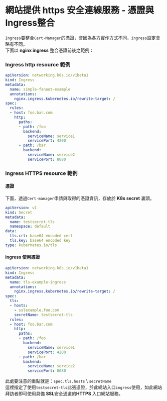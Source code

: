 # 網站提供 https 安全連線服務 - 憑證與Ingress整合

`Ingress`要整合`Cert-Manager`的憑證，會因為各方實作方式不同，`ingress`設定會略有不同。  
下面以 **nginx ingress** 整合憑證前後之範例：

### Ingress http resource 範例

```yaml
apiVersion: networking.k8s.io/v1beta1
kind: Ingress
metadata:
  name: simple-fanout-example
  annotations:
    nginx.ingress.kubernetes.io/rewrite-target: /
spec:
  rules:
  - host: foo.bar.com
    http:
      paths:
      - path: /foo
        backend:
          serviceName: service1
          servicePort: 4200
      - path: /bar
        backend:
          serviceName: service2
          servicePort: 8080
```

### Ingress HTTPS resource 範例

#### 憑證

下面，透過`Cert-manager`申請與取得的憑證資訊，存放於 **K8s secret** 裏頭。

```yaml
apiVersion: v1
kind: Secret
metadata:
  name: testsecret-tls
  namespace: default
data:
  tls.crt: base64 encoded cert
  tls.key: base64 encoded key
type: kubernetes.io/tls
```

#### ingress 使用憑證

```yaml
apiVersion: networking.k8s.io/v1beta1
kind: Ingress
metadata:
  name: tls-example-ingress
  annotations:
    nginx.ingress.kubernetes.io/rewrite-target: /
spec:
  tls:
  - hosts:
    - sslexample.foo.com
    secretName: testsecret-tls
  rules:
  - host: foo.bar.com
    http:
      paths:
      - path: /foo
        backend:
          serviceName: service1
          servicePort: 4200
      - path: /bar
        backend:
          serviceName: service2
          servicePort: 8080
```

此處要注意的重點就是：`spec.tls.hosts` \ `secretName`  
這裡指定了使用`testsecret-tls`此張憑證，於此網站入口`ingress`使用，如此網站拜訪者即可使用具備 **SSL**安全通道的**HTTPS** 入口網站服務。

